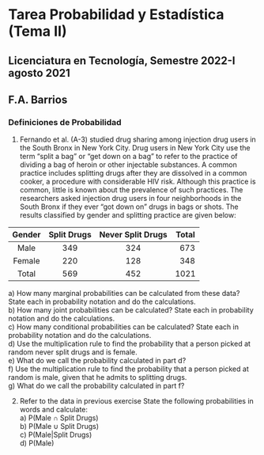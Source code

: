 # Tarea Probabilidad y Estadística (Tema II)  
## Licenciatura en Tecnología, Semestre 2022-I agosto 2021  
## F.A. Barrios  
### Definiciones de Probabilidad  

1. Fernando et al. (A-3) studied drug sharing among injection drug users in the South Bronx in New York City. Drug users in New York City use the term 
“split a bag” or “get down on a bag” to refer to the practice of dividing a bag of heroin or other injectable substances. A common practice includes 
splitting drugs after they are dissolved in a common cooker, a procedure with considerable HIV risk. Although this practice is common, little is known 
about the prevalence of such practices. The researchers asked injection drug users in four neighborhoods in the South Bronx if they ever “got down on” 
drugs in bags or shots. The results classified by gender and splitting practice are given below:  

| Gender	| Split Drugs | Never Split Drugs | Total |  
|:-------:|:-----------:|:-----------------:|:-----:|  
| Male	| 349 | 324 | 673 |  
| Female | 220 | 128 | 348 |  
| Total	| 569 | 452 | 1021 |  

a) How many marginal probabilities can be calculated from these data? State each in probability notation and do the calculations.  
b) How many joint probabilities can be calculated? State each in probability notation and do the calculations.  
c) How many conditional probabilities can be calculated? State each in probability notation and do the calculations.  
d) Use the multiplication rule to find the probability that a person picked at random never split drugs and is female.  
e) What do we call the probability calculated in part d?  
f) Use the multiplication rule to find the probability that a person picked at random is male, given that he admits to splitting drugs.  
g) What do we call the probability calculated in part f?  

2. Refer to the data in previous exercise State the following probabilities in words and calculate:  
a) P(Male ∩ Split Drugs)  
b) P(Male ∪ Split Drugs)  
c) P(Male|Split Drugs)  
d) P(Male)  

